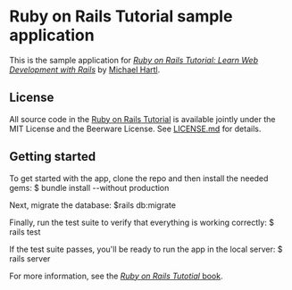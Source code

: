 # Ruby on Rails Tutorial sample application

This is the sample application for
[*Ruby on Rails Tutorial:
Learn Web Development with Rails*](http://www.railstuttorial.org/)
by [Michael Hartl](http://www.michaelhartl.com/).

## License

All source code in the [Ruby on Rails Tutorial](http://www.railstuttorial.org/)
is available jointly under the MIT License and the Beerware License. See
[LICENSE.md](LICENSE.md) for details.

## Getting started

To get started with the app, clone the repo and then install the needed gems:
$ bundle install --without production

Next, migrate the database:
$rails db:migrate

Finally, run the test suite to verify that everything is working correctly:
$ rails test

If the test suite passes, you'll be ready to run the app in the local server:
$ rails server

For more information, see the
[*Ruby on Rails Tutotial* book](http://www.michaelhartl.org/book).
